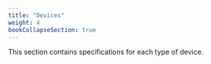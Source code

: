 ```yaml
---
title: "Devices"
weight: 4
bookCollapseSection: true
---
```


This section contains specifications for each type of device.

